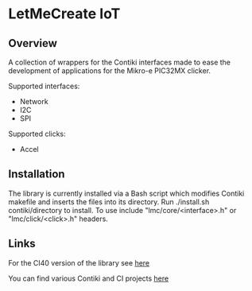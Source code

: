 # LetMeCreate IoT

## Overview

A collection of wrappers for the Contiki interfaces made to ease the development of applications for the Mikro-e PIC32MX clicker.

Supported interfaces:
  - Network
  - I2C
  - SPI

Supported clicks:
  - Accel

## Installation

The library is currently installed via a Bash script which modifies Contiki makefile and inserts the files into its directory. Run ./install.sh contiki/directory to install. To use include "lmc/core/\<interface\>.h" or "lmc/click/\<click\>.h" headers.

## Links

For the CI40 version of the library see [here](https://github.com/francois-berder/LetMeCreate)

You can find various Contiki and CI projects [here](https://github.com/mtusnio/ci40projects)

